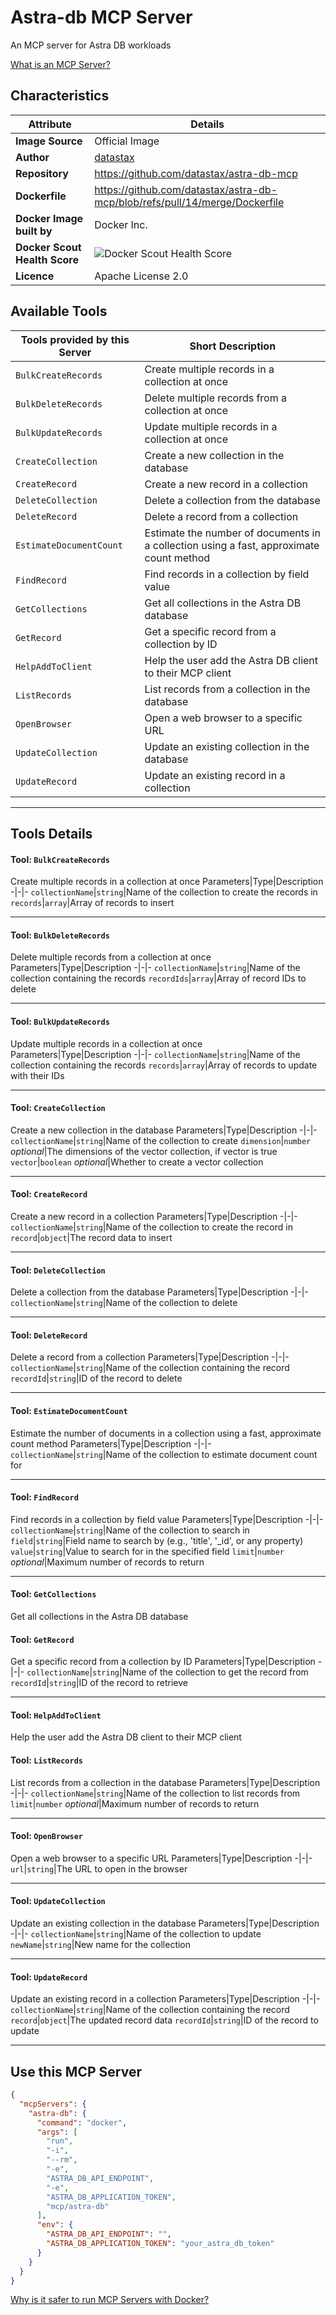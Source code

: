 # Astra-db MCP Server

An MCP server for Astra DB workloads

[What is an MCP Server?](https://www.anthropic.com/news/model-context-protocol)

## Characteristics
Attribute|Details|
|-|-|
**Image Source**|Official Image
|**Author**|[datastax](https://github.com/datastax)
**Repository**|https://github.com/datastax/astra-db-mcp
**Dockerfile**|https://github.com/datastax/astra-db-mcp/blob/refs/pull/14/merge/Dockerfile
**Docker Image built by**|Docker Inc.
**Docker Scout Health Score**| ![Docker Scout Health Score](https://api.scout.docker.com/v1/policy/insights/org-image-score/badge/mcp/astra-db)
**Licence**|Apache License 2.0

## Available Tools
Tools provided by this Server|Short Description
-|-
`BulkCreateRecords`|Create multiple records in a collection at once|
`BulkDeleteRecords`|Delete multiple records from a collection at once|
`BulkUpdateRecords`|Update multiple records in a collection at once|
`CreateCollection`|Create a new collection in the database|
`CreateRecord`|Create a new record in a collection|
`DeleteCollection`|Delete a collection from the database|
`DeleteRecord`|Delete a record from a collection|
`EstimateDocumentCount`|Estimate the number of documents in a collection using a fast, approximate count method|
`FindRecord`|Find records in a collection by field value|
`GetCollections`|Get all collections in the Astra DB database|
`GetRecord`|Get a specific record from a collection by ID|
`HelpAddToClient`|Help the user add the Astra DB client to their MCP client|
`ListRecords`|List records from a collection in the database|
`OpenBrowser`|Open a web browser to a specific URL|
`UpdateCollection`|Update an existing collection in the database|
`UpdateRecord`|Update an existing record in a collection|

---
## Tools Details

#### Tool: **`BulkCreateRecords`**
Create multiple records in a collection at once
Parameters|Type|Description
-|-|-
`collectionName`|`string`|Name of the collection to create the records in
`records`|`array`|Array of records to insert

---
#### Tool: **`BulkDeleteRecords`**
Delete multiple records from a collection at once
Parameters|Type|Description
-|-|-
`collectionName`|`string`|Name of the collection containing the records
`recordIds`|`array`|Array of record IDs to delete

---
#### Tool: **`BulkUpdateRecords`**
Update multiple records in a collection at once
Parameters|Type|Description
-|-|-
`collectionName`|`string`|Name of the collection containing the records
`records`|`array`|Array of records to update with their IDs

---
#### Tool: **`CreateCollection`**
Create a new collection in the database
Parameters|Type|Description
-|-|-
`collectionName`|`string`|Name of the collection to create
`dimension`|`number` *optional*|The dimensions of the vector collection, if vector is true
`vector`|`boolean` *optional*|Whether to create a vector collection

---
#### Tool: **`CreateRecord`**
Create a new record in a collection
Parameters|Type|Description
-|-|-
`collectionName`|`string`|Name of the collection to create the record in
`record`|`object`|The record data to insert

---
#### Tool: **`DeleteCollection`**
Delete a collection from the database
Parameters|Type|Description
-|-|-
`collectionName`|`string`|Name of the collection to delete

---
#### Tool: **`DeleteRecord`**
Delete a record from a collection
Parameters|Type|Description
-|-|-
`collectionName`|`string`|Name of the collection containing the record
`recordId`|`string`|ID of the record to delete

---
#### Tool: **`EstimateDocumentCount`**
Estimate the number of documents in a collection using a fast, approximate count method
Parameters|Type|Description
-|-|-
`collectionName`|`string`|Name of the collection to estimate document count for

---
#### Tool: **`FindRecord`**
Find records in a collection by field value
Parameters|Type|Description
-|-|-
`collectionName`|`string`|Name of the collection to search in
`field`|`string`|Field name to search by (e.g., 'title', '_id', or any property)
`value`|`string`|Value to search for in the specified field
`limit`|`number` *optional*|Maximum number of records to return

---
#### Tool: **`GetCollections`**
Get all collections in the Astra DB database
#### Tool: **`GetRecord`**
Get a specific record from a collection by ID
Parameters|Type|Description
-|-|-
`collectionName`|`string`|Name of the collection to get the record from
`recordId`|`string`|ID of the record to retrieve

---
#### Tool: **`HelpAddToClient`**
Help the user add the Astra DB client to their MCP client
#### Tool: **`ListRecords`**
List records from a collection in the database
Parameters|Type|Description
-|-|-
`collectionName`|`string`|Name of the collection to list records from
`limit`|`number` *optional*|Maximum number of records to return

---
#### Tool: **`OpenBrowser`**
Open a web browser to a specific URL
Parameters|Type|Description
-|-|-
`url`|`string`|The URL to open in the browser

---
#### Tool: **`UpdateCollection`**
Update an existing collection in the database
Parameters|Type|Description
-|-|-
`collectionName`|`string`|Name of the collection to update
`newName`|`string`|New name for the collection

---
#### Tool: **`UpdateRecord`**
Update an existing record in a collection
Parameters|Type|Description
-|-|-
`collectionName`|`string`|Name of the collection containing the record
`record`|`object`|The updated record data
`recordId`|`string`|ID of the record to update

---
## Use this MCP Server

```json
{
  "mcpServers": {
    "astra-db": {
      "command": "docker",
      "args": [
        "run",
        "-i",
        "--rm",
        "-e",
        "ASTRA_DB_API_ENDPOINT",
        "-e",
        "ASTRA_DB_APPLICATION_TOKEN",
        "mcp/astra-db"
      ],
      "env": {
        "ASTRA_DB_API_ENDPOINT": "",
        "ASTRA_DB_APPLICATION_TOKEN": "your_astra_db_token"
      }
    }
  }
}
```

[Why is it safer to run MCP Servers with Docker?](https://www.docker.com/blog/the-model-context-protocol-simplifying-building-ai-apps-with-anthropic-claude-desktop-and-docker/)
